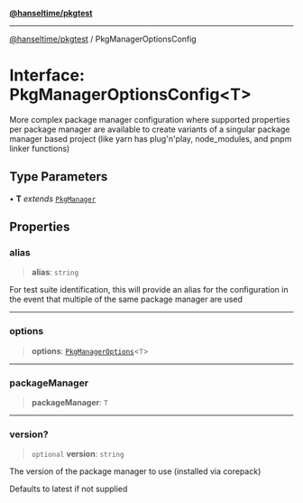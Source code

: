[**@hanseltime/pkgtest**](../README.md)

***

[@hanseltime/pkgtest](../README.md) / PkgManagerOptionsConfig

# Interface: PkgManagerOptionsConfig\<T\>

More complex package manager configuration where supported properties per package
manager are available to create variants of a singular package manager based project
(like yarn has plug'n'play, node_modules, and pnpm linker functions)

## Type Parameters

• **T** *extends* [`PkgManager`](../enumerations/PkgManager.md)

## Properties

### alias

> **alias**: `string`

For test suite identification, this will provide an alias for the configuration in the event that
multiple of the same package manager are used

***

### options

> **options**: [`PkgManagerOptions`](../type-aliases/PkgManagerOptions.md)\<`T`\>

***

### packageManager

> **packageManager**: `T`

***

### version?

> `optional` **version**: `string`

The version of the package manager to use (installed via corepack)

Defaults to latest if not supplied
